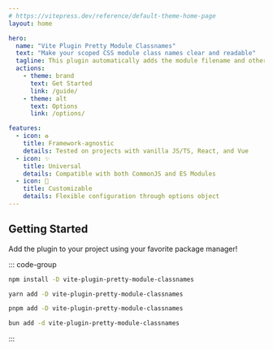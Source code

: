 ```yaml
---
# https://vitepress.dev/reference/default-theme-home-page
layout: home

hero:
  name: "Vite Plugin Pretty Module Classnames"
  text: "Make your scoped CSS module class names clear and readable"
  tagline: This plugin automatically adds the module filename and other useful info to class names for easier development.
  actions:
    - theme: brand
      text: Get Started
      link: /guide/
    - theme: alt
      text: Options
      link: /options/

features:
  - icon: ♻️
    title: Framework-agnostic
    details: Tested on projects with vanilla JS/TS, React, and Vue
  - icon: ✨
    title: Universal
    details: Compatible with both CommonJS and ES Modules
  - icon: 🔧
    title: Customizable
    details: Flexible configuration through options object
---
```


## Getting Started

Add the plugin to your project using your favorite package manager!

::: code-group

```sh [npm]
npm install -D vite-plugin-pretty-module-classnames
```

```sh [yarn]
yarn add -D vite-plugin-pretty-module-classnames
```

```sh [pnpm]
pnpm add -D vite-plugin-pretty-module-classnames
```

```sh [bun]
bun add -d vite-plugin-pretty-module-classnames
```

:::
